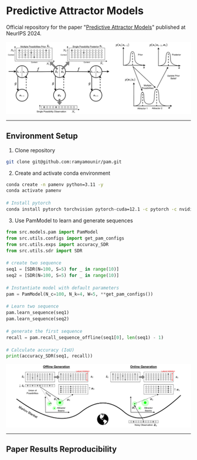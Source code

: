 # Predictive Attractor Models
Official repository for the paper "[Predictive Attractor Models](https://arxiv.org/abs/2410.02430)" published at NeurIPS 2024.

<p align="center">
  <img src="assets/ssm.png" alt="Full architecture of this project"/>
</p>

---

## Environment Setup
1. Clone repository
```sh
git clone git@github.com:ramyamounir/pam.git
```


2. Create and activate conda environment 
```sh
conda create -n pamenv python=3.11 -y 
conda activate pamenv

# Install pytorch
conda install pytorch torchvision pytorch-cuda=12.1 -c pytorch -c nvidia
```

3. Use PamModel to learn and generate sequences
```python
from src.models.pam import PamModel
from src.utils.configs import get_pam_configs
from src.utils.exps import accuracy_SDR
from src.utils.sdr import SDR

# create two sequence
seq1 = [SDR(N=100, S=5) for _ in range(10)]
seq2 = [SDR(N=100, S=5) for _ in range(10)]

# Instantiate model with default parameters
pam = PamModel(N_c=100, N_k=4, W=5, **get_pam_configs())

# Learn two sequence
pam.learn_sequence(seq1)
pam.learn_sequence(seq2)

# generate the first sequence
recall = pam.recall_sequence_offline(seq1[0], len(seq1) - 1)

# Calculate accuracy (IoU)
print(accuracy_SDR(seq1, recall))
```

<p align="center">
  <img src="assets/gen.png" alt="Learning and generating a sequence"/>
</p>

--- 

## Paper Results Reproducibility





